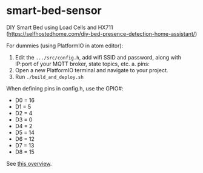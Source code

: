 # smart-bed-sensor
DIY Smart Bed using Load Cells and HX711 (https://selfhostedhome.com/diy-bed-presence-detection-home-assistant/)

For dummies (using PlatformIO in atom editor):

1. Edit the `.../src/config.h`, add wifi SSID and password, along with IP:port of your MQTT broker, state topics, etc.
  a. pins:
2. Open a new PlatformIO terminal and navigate to your project.
3. Run `./build_and_deploy.sh`

When defining pins in config.h, use the GPIO#:
- D0 = 16
- D1 =  5
- D2 =  4
- D3 =  0
- D4 =  2
- D5 = 14
- D6 = 12
- D7 = 13
- D8 = 15

See [this overview](https://www.instructables.com/id/NodeMCU-ESP8266-Details-and-Pinout/).
